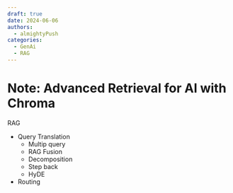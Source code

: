 ```yaml
---
draft: true
date: 2024-06-06
authors:
  - almightyPush
categories:
  - GenAi
  - RAG
---
```

# Note: Advanced Retrieval for AI with Chroma


<!-- more -->

RAG 

- Query Translation
  - Multip query
  - RAG Fusion
  - Decomposition
  - Step back
  - HyDE
- Routing
